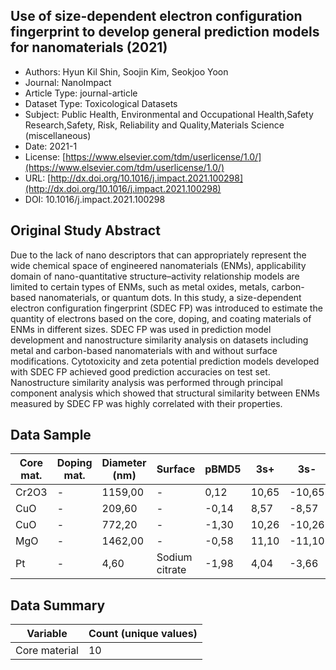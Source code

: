 <script type='text/javascript' src='https://d1bxh8uas1mnw7.cloudfront.net/assets/embed.js'></script>

<div style="float: right; width: 200px" class='altmetric-embed' data-badge-type='donut' data-condensed='true' data-badge-details='right' data-doi="10.1016/j.impact.2021.100298"></div>

## Use of size-dependent electron configuration fingerprint to develop general prediction models for nanomaterials (2021)
<script type="application/ld+json">
	{	
		"@context": {
			"bs": "https://bioschemas.org/",
			"schema": "https://schema.org/",
			"citation": "schema:citation",
			"name": "schema:name",
			"url": "schema:url",
			"variableMeasured": "schema:variableMeasured"
		},
		"variableMeasured": [
			{
				"@type": "schema:PropertyValue",
				"name": "MI-R1.3-ABSTRACT-BASIC-CHEMICAL_COMPOSITION"
			},
			{
				"@type": "schema:PropertyValue",
				"name": "MI-R1.3-ABSTRACT-BASIC-SURFACE_CHEMISTRY"
			},
			{
				"@type": "schema:PropertyValue",
				"name": "MI-R1.3-ABSTRACT-PHYSCHEM-SIZE"
			}
		],
		"@type": "schema:Dataset",
		"name": "Use of size-dependent electron configuration fingerprint to develop general prediction models for nanomaterials",
		"url": "http://dx.doi.org/10.1016/j.impact.2021.100298",
		"citation": "https://doi.org/10.1016/j.impact.2021.100298",
		"@id": "10.1016/j.impact.2021.100298",
		"http://purl.org/dc/terms/conformsTo": { "@type": "schema:CreativeWork", "@id": "https://bioschemas.org/profiles/Dataset/1.0-RELEASE" },
		"schema:license": "https://www.elsevier.com/tdm/userlicense/1.0/",
		"schema:creator": [
		  {
			"@type": "schema:Organization",
			"name": "RiskGONE"
		  }
		],
		"schema:datePublished": "2021-1"
	}
</script>

* Authors: Hyun Kil Shin, Soojin Kim, Seokjoo Yoon
* Journal: NanoImpact
* Article Type: journal-article
* Dataset Type: Toxicological Datasets
* Subject: Public Health, Environmental and Occupational Health,Safety Research,Safety, Risk, Reliability and Quality,Materials Science (miscellaneous)
* Date: 2021-1
* License: [https://www.elsevier.com/tdm/userlicense/1.0/](https://www.elsevier.com/tdm/userlicense/1.0/)
* URL: [http://dx.doi.org/10.1016/j.impact.2021.100298](http://dx.doi.org/10.1016/j.impact.2021.100298)
* DOI: 10.1016/j.impact.2021.100298



## Original Study Abstract

Due to the lack of nano descriptors that can appropriately represent the wide chemical space of engineered nanomaterials (ENMs), applicability domain of nano-quantitative structure–activity relationship models are limited to certain types of ENMs, such as metal oxides, metals, carbon-based nanomaterials, or quantum dots. In this study, a size-dependent electron configuration fingerprint (SDEC FP) was introduced to estimate the quantity of electrons based on the core, doping, and coating materials of ENMs in different sizes. SDEC FP was used in prediction model development and nanostructure similarity analysis on datasets including metal and carbon-based nanomaterials with and without surface modifications. Cytotoxicity and zeta potential prediction models developed with SDEC FP achieved good prediction accuracies on test set. Nanostructure similarity analysis was performed through principal component analysis which showed that structural similarity between ENMs measured by SDEC FP was highly correlated with their properties.


## Data Sample

|Core mat.|Doping mat.|Diameter (nm)|Surface            |pBMD5               |3s+ |3s-       |4s+  |4s-  |3p+  |3p-   |3d+  |3d-   |sparse+|sparse-|core+|core- |
|---------|-----------|-------------|-------------------|--------------------|----|----------|-----|-----|-----|------|-----|------|-------|-------|-----|------|
|Cr2O3    |-          |1159,00      |-                  |0,12                |10,65|-10,65    |10,65|0,00 |11,13|-11,13|11,35|0,00  |0,00   |0,00   |11,75|-11,63|
|CuO      |-          |209,60       |-                  |-0,14               |8,57|-8,57     |8,57 |0,00 |9,04 |-9,04 |9,26 |-9,26 |0,00   |0,00   |9,57 |-9,47 |
|CuO      |-          |772,20       |-                  |-1,30               |10,26|-10,26    |10,26|0,00 |10,74|-10,74|10,96|-10,96|0,00   |0,00   |11,26|-11,17|
|MgO      |-          |1462,00      |-                  |-0,58               |11,10|-11,10    |0,00 |0,00 |0,00 |0,00  |0,00 |0,00  |0,00   |0,00   |12,10|-12,00|
|Pt       |-          |4,60         |Sodium citrate     |-1,98               |4,04|-3,66     |3,66 |-3,66|4,13 |-4,13 |4,36 |-4,36 |5,05   |-5,02  |5,29 |-5,10 |


## Data Summary

| **Variable**                    | **Count (unique values)** |
| ------------------------------- | ------------------------- |
|Core material|10 |